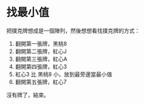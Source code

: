 # 找最小值

把撲克牌想成是一個陣列，然後想想看找撲克牌的方式：

1. 翻開第一張牌，黑桃8
2. 翻開第二張牌，紅心J
3. 翻開第三張牌，紅心A
4. 翻開第四張牌，紅心3
5. 紅心3 比 黑桃8 小，放到最旁邊當最小值
6. 翻開第五張牌，紅心7

沒有牌了，結束。
